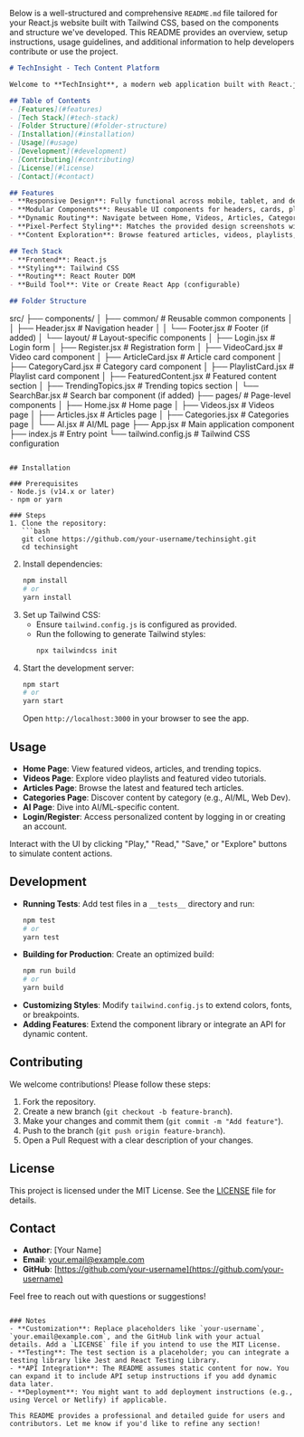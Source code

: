 Below is a well-structured and comprehensive `README.md` file tailored for your React.js website built with Tailwind CSS, based on the components and structure we've developed. This README provides an overview, setup instructions, usage guidelines, and additional information to help developers contribute or use the project.

```markdown
# TechInsight - Tech Content Platform

Welcome to **TechInsight**, a modern web application built with React.js and styled using Tailwind CSS. This platform provides a rich experience for exploring tech-related articles, videos, and categories, with a focus on AI/ML, Web Development, Cloud Computing, and more. The design is pixel-perfect, responsive across mobile, tablet, and desktop devices, and modular for easy maintenance and scalability.

## Table of Contents
- [Features](#features)
- [Tech Stack](#tech-stack)
- [Folder Structure](#folder-structure)
- [Installation](#installation)
- [Usage](#usage)
- [Development](#development)
- [Contributing](#contributing)
- [License](#license)
- [Contact](#contact)

## Features
- **Responsive Design**: Fully functional across mobile, tablet, and desktop breakpoints.
- **Modular Components**: Reusable UI components for headers, cards, playlists, and categories.
- **Dynamic Routing**: Navigate between Home, Videos, Articles, Categories, AI/ML, Login, and Register pages using React Router.
- **Pixel-Perfect Styling**: Matches the provided design screenshots with Tailwind CSS utility classes.
- **Content Exploration**: Browse featured articles, videos, playlists, and trending topics with save functionality.

## Tech Stack
- **Frontend**: React.js
- **Styling**: Tailwind CSS
- **Routing**: React Router DOM
- **Build Tool**: Vite or Create React App (configurable)

## Folder Structure
```
src/
├── components/
│   ├── common/              # Reusable common components
│   │   ├── Header.jsx       # Navigation header
│   │   └── Footer.jsx       # Footer (if added)
│   └── layout/              # Layout-specific components
│       ├── Login.jsx        # Login form
│       ├── Register.jsx     # Registration form
│       ├── VideoCard.jsx    # Video card component
│       ├── ArticleCard.jsx  # Article card component
│       ├── CategoryCard.jsx # Category card component
│       ├── PlaylistCard.jsx # Playlist card component
│       ├── FeaturedContent.jsx # Featured content section
│       ├── TrendingTopics.jsx # Trending topics section
│       └── SearchBar.jsx    # Search bar component (if added)
├── pages/                   # Page-level components
│   ├── Home.jsx            # Home page
│   ├── Videos.jsx          # Videos page
│   ├── Articles.jsx        # Articles page
│   ├── Categories.jsx      # Categories page
│   └── AI.jsx              # AI/ML page
├── App.jsx                 # Main application component
├── index.js                # Entry point
└── tailwind.config.js      # Tailwind CSS configuration
```

## Installation

### Prerequisites
- Node.js (v14.x or later)
- npm or yarn

### Steps
1. Clone the repository:
   ```bash
   git clone https://github.com/your-username/techinsight.git
   cd techinsight
   ```
2. Install dependencies:
   ```bash
   npm install
   # or
   yarn install
   ```
3. Set up Tailwind CSS:
   - Ensure `tailwind.config.js` is configured as provided.
   - Run the following to generate Tailwind styles:
     ```bash
     npx tailwindcss init
     ```
4. Start the development server:
   ```bash
   npm start
   # or
   yarn start
   ```
   Open `http://localhost:3000` in your browser to see the app.

## Usage
- **Home Page**: View featured videos, articles, and trending topics.
- **Videos Page**: Explore video playlists and featured video tutorials.
- **Articles Page**: Browse the latest and featured tech articles.
- **Categories Page**: Discover content by category (e.g., AI/ML, Web Dev).
- **AI Page**: Dive into AI/ML-specific content.
- **Login/Register**: Access personalized content by logging in or creating an account.

Interact with the UI by clicking "Play," "Read," "Save," or "Explore" buttons to simulate content actions.

## Development
- **Running Tests**: Add test files in a `__tests__` directory and run:
  ```bash
  npm test
  # or
  yarn test
  ```
- **Building for Production**: Create an optimized build:
  ```bash
  npm run build
  # or
  yarn build
  ```
- **Customizing Styles**: Modify `tailwind.config.js` to extend colors, fonts, or breakpoints.
- **Adding Features**: Extend the component library or integrate an API for dynamic content.

## Contributing
We welcome contributions! Please follow these steps:
1. Fork the repository.
2. Create a new branch (`git checkout -b feature-branch`).
3. Make your changes and commit them (`git commit -m "Add feature"`).
4. Push to the branch (`git push origin feature-branch`).
5. Open a Pull Request with a clear description of your changes.

## License
This project is licensed under the MIT License. See the [LICENSE](LICENSE) file for details.

## Contact
- **Author**: [Your Name]
- **Email**: your.email@example.com
- **GitHub**: [https://github.com/your-username](https://github.com/your-username)

Feel free to reach out with questions or suggestions!
```

### Notes
- **Customization**: Replace placeholders like `your-username`, `your.email@example.com`, and the GitHub link with your actual details. Add a `LICENSE` file if you intend to use the MIT License.
- **Testing**: The test section is a placeholder; you can integrate a testing library like Jest and React Testing Library.
- **API Integration**: The README assumes static content for now. You can expand it to include API setup instructions if you add dynamic data later.
- **Deployment**: You might want to add deployment instructions (e.g., using Vercel or Netlify) if applicable.

This README provides a professional and detailed guide for users and contributors. Let me know if you'd like to refine any section!
